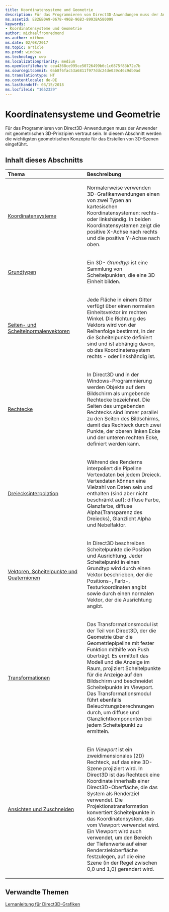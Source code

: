 ```yaml
---
title: Koordinatensysteme und Geometrie
description: Für das Programmieren von Direct3D-Anwendungen muss der Anwender mit geometrischen 3D-Prinzipien vertraut sein. In diesem Abschnitt werden die wichtigsten geometrischen Konzepte für das Erstellen von 3D-Szenen eingeführt.
ms.assetid: E82EB0A9-0678-496B-96B3-8993BA580099
keywords:
- Koordinatensysteme und Geometrie
author: michaelfromredmond
ms.author: mithom
ms.date: 02/08/2017
ms.topic: article
ms.prod: windows
ms.technology: uwp
ms.localizationpriority: medium
ms.openlocfilehash: cea4368ce995ce50726499b6c1c6875f83b72e7b
ms.sourcegitcommit: 0ab8f6fac53a6811f977ddc24de039c46c9db0ad
ms.translationtype: HT
ms.contentlocale: de-DE
ms.lasthandoff: 03/15/2018
ms.locfileid: "1652329"
---
```

# <a name="coordinate-systems-and-geometry"></a>Koordinatensysteme und Geometrie


Für das Programmieren von Direct3D-Anwendungen muss der Anwender mit geometrischen 3D-Prinzipien vertraut sein. In diesem Abschnitt werden die wichtigsten geometrischen Konzepte für das Erstellen von 3D-Szenen eingeführt.

## <a name="span-idin-this-sectionspanin-this-section"></a><span id="in-this-section"></span>Inhalt dieses Abschnitts


<table>
<colgroup>
<col width="50%" />
<col width="50%" />
</colgroup>
<thead>
<tr class="header">
<th align="left">Thema</th>
<th align="left">Beschreibung</th>
</tr>
</thead>
<tbody>
<tr class="odd">
<td align="left"><p><a href="coordinate-systems.md">Koordinatensysteme</a></p></td>
<td align="left"><p>Normalerweise verwenden 3D-Grafikanwendungen einen von zwei Typen an kartesischen Koordinatensystemen: rechts- oder linkshändig. In beiden Koordinatensystemen zeigt die positive X-Achse nach rechts und die positive Y-Achse nach oben.</p></td>
</tr>
<tr class="even">
<td align="left"><p><a href="primitives.md">Grundtypen</a></p></td>
<td align="left"><p>Ein 3D- <em>Grundtyp</em> ist eine Sammlung von Scheitelpunkten, die eine 3D Einheit bilden.</p></td>
</tr>
<tr class="odd">
<td align="left"><p><a href="face-and-vertex-normal-vectors.md">Seiten- und Scheitelnormalenvektoren</a></p></td>
<td align="left"><p>Jede Fläche in einem Gitter verfügt über einen normalen Einheitsvektor im rechten Winkel. Die Richtung des Vektors wird von der Reihenfolge bestimmt, in der die Scheitelpunkte definiert sind und ist abhängig davon, ob das Koordinatensystem rechts - oder linkshändig ist.</p></td>
</tr>
<tr class="even">
<td align="left"><p><a href="rectangles.md">Rechtecke</a></p></td>
<td align="left"><p>In Direct3D und in der Windows-Programmierung werden Objekte auf dem Bildschirm als umgebende Rechtecke bezeichnet. Die Seiten des umgebenden Rechtecks sind immer parallel zu den Seiten des Bildschirms, damit das Rechteck durch zwei Punkte, der oberen linken Ecke und der unteren rechten Ecke, definiert werden kann.</p></td>
</tr>
<tr class="odd">
<td align="left"><p><a href="triangle-interpolation.md">Dreiecksinterpolation</a></p></td>
<td align="left"><p>Während des Renderns interpoliert die Pipeline Vertexdaten bei jedem Dreieck. Vertexdaten können eine Vielzahl von Daten sein und enthalten (sind aber nicht beschränkt auf): diffuse Farbe, Glanzfarbe, diffuse Alpha(Transparenz des Dreiecks), Glanzlicht Alpha und Nebelfaktor.</p></td>
</tr>
<tr class="even">
<td align="left"><p><a href="vectors--vertices--and-quaternions.md">Vektoren, Scheitelpunkte und Quaternionen</a></p></td>
<td align="left"><p>In Direct3D beschreiben Scheitelpunkte die Position und Ausrichtung. Jeder Scheitelpunkt in einen Grundtyp wird durch einen Vektor beschrieben, der die Positions-, Farb-, Texturkoordinaten angibt sowie durch einen normalen Vektor, der die Ausrichtung angibt.</p></td>
</tr>
<tr class="odd">
<td align="left"><p><a href="transforms.md">Transformationen</a></p></td>
<td align="left"><p>Das Transformationsmodul ist der Teil von Direct3D, der die Geometrie über die Geometriepipeline mit fester Funktion mithilfe von Push überträgt. Es ermittelt das Modell und die Anzeige im Raum, projiziert Scheitelpunkte für die Anzeige auf den Bildschirm und beschneidet Scheitelpunkte im Viewport. Das Transformationsmodul führt ebenfalls Beleuchtungsberechnungen durch, um diffuse und Glanzlichtkomponenten bei jedem Scheitelpunkt zu ermitteln.</p></td>
</tr>
<tr class="even">
<td align="left"><p><a href="viewports-and-clipping.md">Ansichten und Zuschneiden</a></p></td>
<td align="left"><p>Ein <em>Viewport</em> ist ein zweidimensionales (2D) Rechteck, auf das eine 3D-Szene projiziert wird. In Direct3D ist das Rechteck eine Koordinate innerhalb einer Direct3D-Oberfläche, die das System als Renderziel verwendet. Die Projektionstransformation konvertiert Scheitelpunkte in das Koordinatensystem, das vom Viewport verwendet wird. Ein Viewport wird auch verwendet, um den Bereich der Tiefenwerte auf einer Renderzieloberfläche festzulegen, auf die eine Szene (in der Regel zwischen 0,0 und 1,0) gerendert wird.</p></td>
</tr>
</tbody>
</table>

 

## <a name="span-idrelated-topicsspanrelated-topics"></a><span id="related-topics"></span>Verwandte Themen


[Lernanleitung für Direct3D-Grafiken](index.md)

 

 




